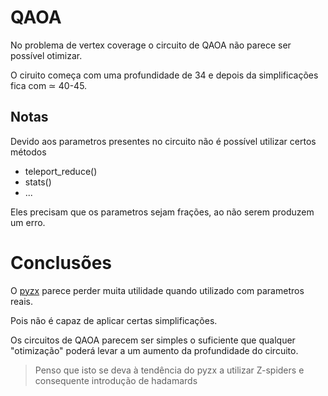 # QAOA

No problema de vertex coverage o circuito de QAOA não parece ser possível otimizar.

O ciruito começa com uma profundidade de 34 e depois da simplificações fica com ≃ 40-45.

## Notas

Devido aos parametros presentes no circuito não é possível utilizar certos métodos

- teleport_reduce()
- stats()
- ...

Eles precisam que os parametros sejam frações, ao não serem produzem um erro.

# Conclusões

O [pyzx](https://github.com/Quantomatic/pyzx) parece perder muita utilidade quando utilizado com parametros reais.

Pois não é capaz de aplicar certas simplificações.

Os circuitos de QAOA parecem ser simples o suficiente que qualquer "otimização" poderá levar
a um aumento da profundidade do circuito.

  > Penso que isto se deva à tendência do pyzx a utilizar Z-spiders e consequente introdução de hadamards


